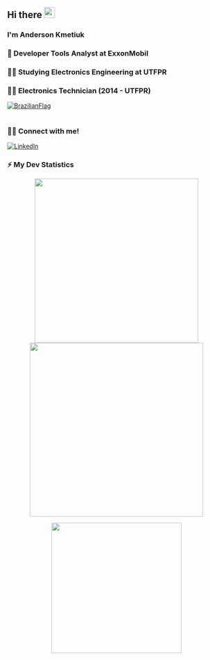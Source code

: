 <!-- welcome message -->
 <h2>Hi there <img src="https://media.giphy.com/media/hvRJCLFzcasrR4ia7z/giphy.gif" width="25px"></h2>
  
 <h3>I'm Anderson Kmetiuk</h3>
 
### :briefcase: Developer Tools Analyst at ExxonMobil
### :man_student: Studying Electronics Engineering at UTFPR
### :man_student: Electronics Technician (2014 - UTFPR)
<a href="https://em-content.zobj.net/thumbs/72/sony/336/flag-brazil_1f1e7-1f1f7.png" ><img alt="BrazilianFlag" src="https://em-content.zobj.net/thumbs/72/sony/336/flag-brazil_1f1e7-1f1f7.png" target="_blank"></a> 
<!--
**andersonkmetiuk/andersonkmetiuk** is a ✨ _special_ ✨ repository because its `README.md` (this file) appears on your GitHub profile.


Here are some ideas to get you started:

- 🔭 I’m currently working on ...
- 🌱 I’m currently learning ...
- 👯 I’m looking to collaborate on ...
- 🤔 I’m looking for help with ...
- 💬 Ask me about ...
- 📫 How to reach me: ...
- 😄 Pronouns: ...
- ⚡ Fun fact: ...
-->
#
### 🤝🏻 Connect with me!
<a href="https://www.linkedin.com/in/anderson-luiz-de-souza-kmetiuk-8a48b8224/" ><img alt="LinkedIn" src="https://img.shields.io/badge/LinkedIn-Anderson%20Kmetiuk-blue?style=flat-square&logo=linkedin&logoColor=blue" target="_blank"></a>

### ⚡ My Dev Statistics

<p align="center">
  <img width="378" src="https://github-readme-stats.vercel.app/api?username=andersonkmetiuk&show_icons=true&hide_border=true&theme=tokyonight" width="49%">
  <img width="400" src="https://github-readme-streak-stats.herokuapp.com/?user=andersonkmetiuk&theme=tokyonight&hide_border=true" width="49%">
</p>
<p align="center">
  <img width="300" src="https://github-readme-stats.vercel.app/api/top-langs/?username=andersonkmetiuk&hide=batchfile,powershell,makefile,mathematica,Standard%20ML,jupyter%20notebook&exclude_repo=KNN-Image-Classification&show_icons=true&hide_border=true&langs_count=10&theme=tokyonight&layout=pie" width="49%">
  <!-- You can add another image here if needed -->
</p>










